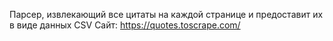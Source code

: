 Парсер, извлекающий все цитаты на каждой странице и предоставит их в виде 
данных CSV
Сайт: https://quotes.toscrape.com/
